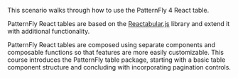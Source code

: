 This scenario walks through how to use the PatternFly 4 React table.

PatternFly React tables are based on the [Reactabular.js](https://reactabular.js.org/) library and extend it with additional functionality.

PatternFly React tables are composed using separate components and composable functions so that features are more easily customizable. This course introduces the PatternFly table package, starting with a basic table component structure and concluding with incorporating pagination controls.

